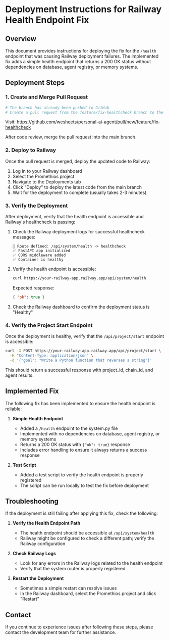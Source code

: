 # Deployment Instructions for Railway Health Endpoint Fix

## Overview

This document provides instructions for deploying the fix for the `/health` endpoint that was causing Railway deployment failures. The implemented fix adds a simple health endpoint that returns a 200 OK status without dependencies on database, agent registry, or memory systems.

## Deployment Steps

### 1. Create and Merge Pull Request

```bash
# The branch has already been pushed to GitHub
# Create a pull request from the feature/fix-healthcheck branch to the main branch
```

Visit: https://github.com/wesheets/personal-ai-agent/pull/new/feature/fix-healthcheck

After code review, merge the pull request into the main branch.

### 2. Deploy to Railway

Once the pull request is merged, deploy the updated code to Railway:

1. Log in to your Railway dashboard
2. Select the Promethios project
3. Navigate to the Deployments tab
4. Click "Deploy" to deploy the latest code from the main branch
5. Wait for the deployment to complete (usually takes 2-3 minutes)

### 3. Verify the Deployment

After deployment, verify that the health endpoint is accessible and Railway's healthcheck is passing:

1. Check the Railway deployment logs for successful healthcheck messages:

   ```
   🧠 Route defined: /api/system/health -> healthcheck
   ✅ FastAPI app initialized
   ✅ CORS middleware added
   ✅ Container is healthy
   ```

2. Verify the health endpoint is accessible:

   ```bash
   curl https://your-railway-app.railway.app/api/system/health
   ```

   Expected response:

   ```json
   { "ok": true }
   ```

3. Check the Railway dashboard to confirm the deployment status is "Healthy"

### 4. Verify the Project Start Endpoint

Once the deployment is healthy, verify that the `/api/project/start` endpoint is accessible:

```bash
curl -X POST https://your-railway-app.railway.app/api/project/start \
  -H "Content-Type: application/json" \
  -d '{"goal": "Write a Python function that reverses a string"}'
```

This should return a successful response with project_id, chain_id, and agent results.

## Implemented Fix

The following fix has been implemented to ensure the health endpoint is reliable:

1. **Simple Health Endpoint**

   - Added a `/health` endpoint to the system.py file
   - Implemented with no dependencies on database, agent registry, or memory systems
   - Returns a 200 OK status with `{"ok": true}` response
   - Includes error handling to ensure it always returns a success response

2. **Test Script**
   - Added a test script to verify the health endpoint is properly registered
   - The script can be run locally to test the fix before deployment

## Troubleshooting

If the deployment is still failing after applying this fix, check the following:

1. **Verify the Health Endpoint Path**

   - The health endpoint should be accessible at `/api/system/health`
   - Railway might be configured to check a different path; verify the Railway configuration

2. **Check Railway Logs**

   - Look for any errors in the Railway logs related to the health endpoint
   - Verify that the system router is properly registered

3. **Restart the Deployment**
   - Sometimes a simple restart can resolve issues
   - In the Railway dashboard, select the Promethios project and click "Restart"

## Contact

If you continue to experience issues after following these steps, please contact the development team for further assistance.
